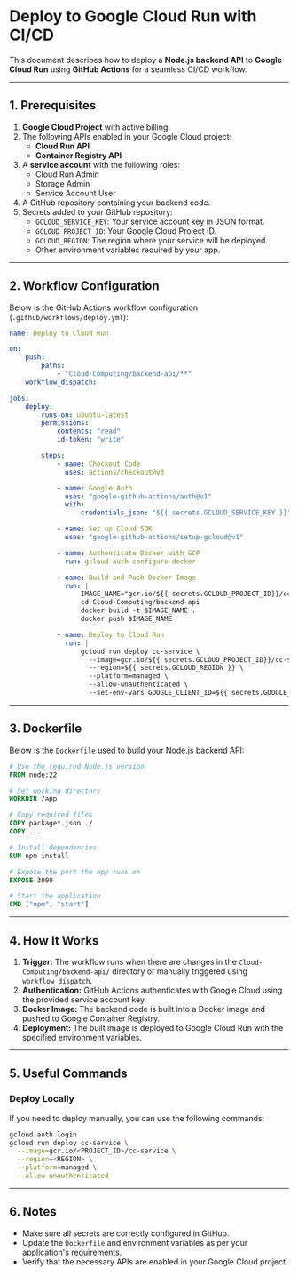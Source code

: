 
# **Deploy to Google Cloud Run with CI/CD**

This document describes how to deploy a **Node.js backend API** to **Google Cloud Run** using **GitHub Actions** for a seamless CI/CD workflow.

---

## **1. Prerequisites**
1. **Google Cloud Project** with active billing.
2. The following APIs enabled in your Google Cloud project:
   - **Cloud Run API**
   - **Container Registry API**
3. A **service account** with the following roles:
   - Cloud Run Admin
   - Storage Admin
   - Service Account User
4. A GitHub repository containing your backend code.
5. Secrets added to your GitHub repository:
   - `GCLOUD_SERVICE_KEY`: Your service account key in JSON format.
   - `GCLOUD_PROJECT_ID`: Your Google Cloud Project ID.
   - `GCLOUD_REGION`: The region where your service will be deployed.
   - Other environment variables required by your app.

---

## **2. Workflow Configuration**

Below is the GitHub Actions workflow configuration (`.github/workflows/deploy.yml`):

```yaml
name: Deploy to Cloud Run

on:
    push:
        paths:
            - "Cloud-Computing/backend-api/**"
    workflow_dispatch:

jobs:
    deploy:
        runs-on: ubuntu-latest
        permissions:
            contents: "read"
            id-token: "write"

        steps:
            - name: Checkout Code
              uses: actions/checkout@v3

            - name: Google Auth
              uses: "google-github-actions/auth@v1"
              with:
                  credentials_json: "${{ secrets.GCLOUD_SERVICE_KEY }}"

            - name: Set up Cloud SDK
              uses: "google-github-actions/setup-gcloud@v1"

            - name: Authenticate Docker with GCP
              run: gcloud auth configure-docker

            - name: Build and Push Docker Image
              run: |
                  IMAGE_NAME="gcr.io/${{ secrets.GCLOUD_PROJECT_ID}}/cc-service"
                  cd Cloud-Computing/backend-api
                  docker build -t $IMAGE_NAME .
                  docker push $IMAGE_NAME

            - name: Deploy to Cloud Run
              run: |
                  gcloud run deploy cc-service \
                    --image=gcr.io/${{ secrets.GCLOUD_PROJECT_ID}}/cc-service \
                    --region=${{ secrets.GCLOUD_REGION }} \
                    --platform=managed \
                    --allow-unauthenticated \
                    --set-env-vars GOOGLE_CLIENT_ID=${{ secrets.GOOGLE_CLIENT_ID }},GOOGLE_CLIENT_SECRET=${{ secrets.GOOGLE_CLIENT_SECRET }},REDIRECT_URI=${{ secrets.REDIRECT_URI }},GEMINI_API_KEY=${{ secrets.GEMINI_API_KEY }},BUCKET_NAME=${{ secrets.BUCKET_NAME }},DB_USERNAME=${{ secrets.DB_USERNAME }},DB_PASSWORD=${{ secrets.DB_PASSWORD }},DB_DATABASE=${{ secrets.DB_DATABASE }},DB_HOST=${{ secrets.DB_HOST }},DB_DIALECT=${{ secrets.DB_DIALECT }},BUCKET_KEY=${{ secrets.BUCKET_KEY }}
```

---

## **3. Dockerfile**

Below is the `Dockerfile` used to build your Node.js backend API:

```Dockerfile
# Use the required Node.js version
FROM node:22

# Set working directory
WORKDIR /app

# Copy required files
COPY package*.json ./
COPY . .

# Install dependencies
RUN npm install

# Expose the port the app runs on
EXPOSE 3000

# Start the application
CMD ["npm", "start"]
```

---

## **4. How It Works**

1. **Trigger:** The workflow runs when there are changes in the `Cloud-Computing/backend-api/` directory or manually triggered using `workflow_dispatch`.
2. **Authentication:** GitHub Actions authenticates with Google Cloud using the provided service account key.
3. **Docker Image:** The backend code is built into a Docker image and pushed to Google Container Registry.
4. **Deployment:** The built image is deployed to Google Cloud Run with the specified environment variables.

---

## **5. Useful Commands**

### Deploy Locally
If you need to deploy manually, you can use the following commands:
```bash
gcloud auth login
gcloud run deploy cc-service \
  --image=gcr.io/<PROJECT_ID>/cc-service \
  --region=<REGION> \
  --platform=managed \
  --allow-unauthenticated
```

---

## **6. Notes**

- Make sure all secrets are correctly configured in GitHub.
- Update the `Dockerfile` and environment variables as per your application's requirements.
- Verify that the necessary APIs are enabled in your Google Cloud project.

